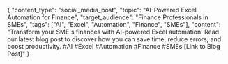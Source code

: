 {
  "content_type": "social_media_post",
  "topic": "AI-Powered Excel Automation for Finance",
  "target_audience": "Finance Professionals in SMEs",
  "tags": ["AI", "Excel", "Automation", "Finance", "SMEs"],
  "content": "Transform your SME's finances with AI-powered Excel automation! Read our latest blog post to discover how you can save time, reduce errors, and boost productivity. #AI #Excel #Automation #Finance #SMEs [Link to Blog Post]"
}